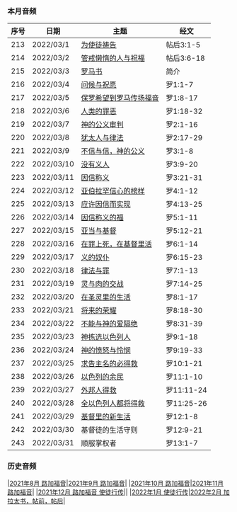 
### 本月音频

|序号|日期|主题|经文|
|---|----|---|---|
|213|2022/03/1|[为使徒祷告](https://carmelbible.sgp1.digitaloceanspaces.com/202203/213.mp3)|帖后3:1-5|
|214|2022/03/2|[管戒懒惰的人与祝福](https://carmelbible.sgp1.digitaloceanspaces.com/202203/214.mp3)|帖后3:6-18|
|215|2022/03/3|[罗马书](https://carmelbible.sgp1.digitaloceanspaces.com/202203/215.mp3)|简介|
|216|2022/03/4|[问候与祝愿](https://carmelbible.sgp1.digitaloceanspaces.com/202203/216.mp3)|罗1:1-7|
|217|2022/03/5|[保罗希望到罗马传扬福音](https://carmelbible.sgp1.digitaloceanspaces.com/202203/217.mp3)|罗1:8-17|
|218|2022/03/6|[人类的罪恶](https://carmelbible.sgp1.digitaloceanspaces.com/202203/218.mp3)|罗1:18-32|
|219|2022/03/7|[神的公义审判](https://carmelbible.sgp1.digitaloceanspaces.com/202203/219.mp3)|罗2:1-16|
|220|2022/03/8|[犹太人与律法](https://carmelbible.sgp1.digitaloceanspaces.com/202203/220.mp3)|罗2:17-29|
|221|2022/03/9|[不信与信，神的公义](https://carmelbible.sgp1.digitaloceanspaces.com/202203/221.mp3)|罗3:1-8|
|222|2022/03/10|[没有义人](https://carmelbible.sgp1.digitaloceanspaces.com/202203/222.mp3)|罗3:9-20|
|223|2022/03/11|[因信称义](https://carmelbible.sgp1.digitaloceanspaces.com/202203/223.mp3)|罗3:21-31|
|224|2022/03/12|[亚伯拉罕信心的榜样](https://carmelbible.sgp1.digitaloceanspaces.com/202203/224.mp3)|罗4:1-12|
|225|2022/03/13|[应许因信而实现](https://carmelbible.sgp1.digitaloceanspaces.com/202203/225.mp3)|罗4:13-25|
|226|2022/03/14|[因信称义的福](https://carmelbible.sgp1.digitaloceanspaces.com/202203/226.mp3)|罗5:1-11|
|227|2022/03/15|[亚当与基督](https://carmelbible.sgp1.digitaloceanspaces.com/202203/227.mp3)|罗5:12-21|
|228|2022/03/16|[在罪上死，在基督里活](https://carmelbible.sgp1.digitaloceanspaces.com/202203/228.mp3)|罗6:1-14|
|229|2022/03/17|[义的奴仆](https://carmelbible.sgp1.digitaloceanspaces.com/202203/229.mp3)|罗6:15-23|
|230|2022/03/18|[律法与罪](https://carmelbible.sgp1.digitaloceanspaces.com/202203/230.mp3)|罗7:1-13|
|231|2022/03/19|[灵与肉的交战](https://carmelbible.sgp1.digitaloceanspaces.com/202203/231.mp3)|罗7:14-25|
|232|2022/03/20|[在圣灵里的生活](https://carmelbible.sgp1.digitaloceanspaces.com/202203/232.mp3)|罗8:1-17|
|233|2022/03/21|[将来的荣耀](https://carmelbible.sgp1.digitaloceanspaces.com/202203/233.mp3)|罗8:18-30|
|234|2022/03/22|[不能与神的爱隔绝](https://carmelbible.sgp1.digitaloceanspaces.com/202203/234.mp3)|罗8:31-39|
|235|2022/03/23|[神拣选以色列人](https://carmelbible.sgp1.digitaloceanspaces.com/202203/235.mp3)|罗9:1-18|
|236|2022/03/24|[神的愤怒与怜悯](https://carmelbible.sgp1.digitaloceanspaces.com/202203/236.mp3)|罗9:19-33|
|237|2022/03/25|[求告主名的必得救](https://carmelbible.sgp1.digitaloceanspaces.com/202203/237.mp3)|罗10:1-21|
|238|2022/03/26|[以色列的余民](https://carmelbible.sgp1.digitaloceanspaces.com/202203/238.mp3)|罗11:1-10|
|239|2022/03/27|[外邦人得救](https://carmelbible.sgp1.digitaloceanspaces.com/202203/239.mp3)|罗11:11-24|
|240|2022/03/28|[全以色列人都将得救](https://carmelbible.sgp1.digitaloceanspaces.com/202203/240.mp3)|罗11:25-26|
|241|2022/03/29|[基督里的新生活](https://carmelbible.sgp1.digitaloceanspaces.com/202203/241.mp3)|罗12:1-8|
|242|2022/03/30|基督徒的生活守则|罗12:9-21|
|243|2022/03/31|顺服掌权者|罗13:1-7|


### 历史音频

|[2021年8月 路加福音](202108)|[2021年9月 路加福音](202109)|
|[2021年10月 路加福音](202110)|[2021年11月 路加福音](202111)|
|[2021年12月 路加福音 使徒行传](202112)||
|[2022年1月 使徒行传](202201)|[2022年2月 加拉太书，帖前，帖后](202202)|
